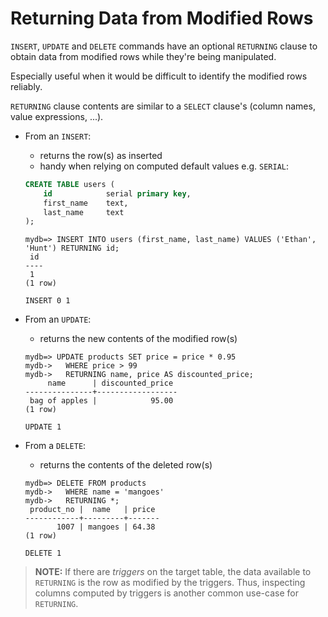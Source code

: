 # Returning Data from Modified Rows

`INSERT`, `UPDATE` and `DELETE` commands have an optional `RETURNING` clause to obtain data from modified rows while they're being manipulated.

Especially useful when it would be difficult to identify the modified rows reliably.

`RETURNING` clause contents are similar to a `SELECT` clause's (column names, value expressions, ...).

- From an `INSERT`:
  - returns the row(s) as inserted
  - handy when relying on computed default values e.g. `SERIAL`:

  ```sql
  CREATE TABLE users (
      id            serial primary key,
      first_name    text,
      last_name     text
  );
  ```

  ```psql
  mydb=> INSERT INTO users (first_name, last_name) VALUES ('Ethan', 'Hunt') RETURNING id;
   id 
  ----
   1
  (1 row)

  INSERT 0 1
  ```

- From an `UPDATE`:
  - returns the new contents of the modified row(s)

  ```psql
  mydb=> UPDATE products SET price = price * 0.95
  mydb->   WHERE price > 99
  mydb->   RETURNING name, price AS discounted_price;
       name      | discounted_price 
  ---------------+------------------
   bag of apples |            95.00
  (1 row)

  UPDATE 1
  ```

- From a `DELETE`:
  - returns the contents of the deleted row(s)

  ```psql
  mydb=> DELETE FROM products
  mydb->   WHERE name = 'mangoes'
  mydb->   RETURNING *;
   product_no |  name   | price 
  ------------+---------+-------
         1007 | mangoes | 64.38
  (1 row)

  DELETE 1
  ```

>**NOTE:** If there are *triggers* on the target table, the data available to `RETURNING` is the row as modified by the triggers. Thus, inspecting columns computed by triggers is another common use-case for `RETURNING`.
